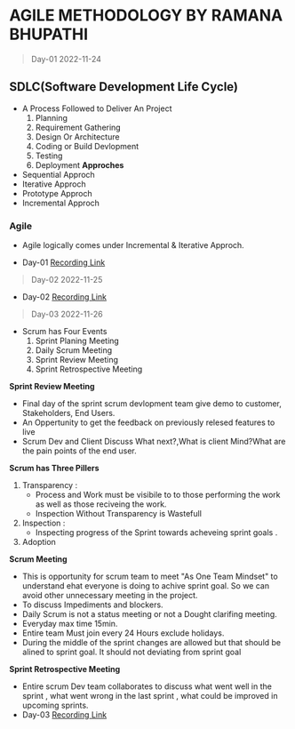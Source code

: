 # AGILE METHODOLOGY BY RAMANA BHUPATHI
> Day-01 2022-11-24
## SDLC(Software Development Life Cycle)
 * A Process Followed to Deliver An Project
   1. Planning
   2. Requirement Gathering
   3. Design Or Architecture
   4. Coding or Build Devlopment
   5. Testing
   6. Deployment 
**Approches**
  * Sequential Approch
  * Iterative Approch
  * Prototype Approch
  * Incremental Approch

### Agile
  * Agile logically comes under Incremental & Iterative Approch.

* Day-01 [Recording Link](https://tinyurl.com/2pbwp687)

> Day-02 2022-11-25
* Day-02 [Recording Link](https://tinyurl.com/3h6t3rzj)

> Day-03 2022-11-26
* Scrum has Four Events
  1. Sprint Planing Meeting
  2. Daily Scrum Meeting
  3. Sprint Review Meeting
  4. Sprint Retrospective Meeting

**Sprint Review Meeting**
  * Final day of the sprint scrum devlopment team give demo to customer, Stakeholders, End Users.
  * An Oppertunity to get the feedback on previously relesed features to live
  * Scrum Dev and Client Discuss What next?,What is client Mind?What are the pain points of the end user.
      
**Scrum has Three Pillers**
  1. Transparency : 
       * Process and Work must be visibile to to those performing the work as well as  those reciveing the work.
       * Inspection Without Transparency is Wastefull
  2. Inspection : 
       * Inspecting progress of the Sprint towards acheveing sprint goals . 
  3. Adoption


**Scrum Meeting**
  * This is opportunity for scrum team to meet "As One Team Mindset" to understand ehat everyone is doing to achive sprint goal. So we can avoid other unnecessary meeting in the project.
  * To discuss Impediments and blockers.
  * Daily Scrum is not a status meeting or not a Dought clarifing meeting.
  * Everyday max time 15min.
  * Entire team Must join every 24 Hours exclude holidays.
  * During the middle of the sprint changes are allowed but that should be alined to sprint goal. It should not deviating from sprint goal

**Sprint Retrospective Meeting**
  * Entire scrum Dev team collaborates to discuss what went well in the sprint , what went wrong in the last sprint , what could be improved in upcoming sprints.  
* Day-03 [Recording Link]()